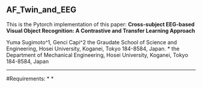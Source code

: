 ## AF_Twin_and_EEG
This is the Pytorch implementation of this paper: **Cross-subject EEG-based Visual Object Recognition: A Contrastive and Transfer Learning Approach**

Yuma Sugimoto^1, Genci Capi^2
the Graudate School of Science and Engineering, Hosei University, Koganei, Tokyo 184-8584, Japan. *
the Department of Mechanical Engineering, Hosei University, Koganei, Tokyo 184-8584, Japan
***
#Requirements:
*
*



